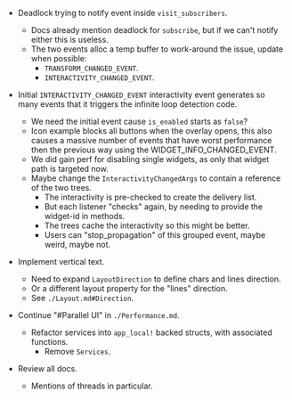 * Deadlock trying to notify event inside `visit_subscribers`.
    - Docs already mention deadlock for `subscribe`, but if we can't notify either this is useless.
    - The two events alloc a temp buffer to work-around the issue, update when possible:
        - `TRANSFORM_CHANGED_EVENT`.
        - `INTERACTIVITY_CHANGED_EVENT`.

* Initial `INTERACTIVITY_CHANGED_EVENT` interactivity event generates so many events that it triggers the infinite loop detection code.
    - We need the initial event cause `is_enabled` starts as `false`?
    - Icon example blocks all buttons when the overlay opens, this also causes a massive number of events that have worst performance then
        the previous way using the WIDGET_INFO_CHANGED_EVENT.
    - We did gain perf for disabling single widgets, as only that widget path is targeted now.
    - Maybe change the `InteractivityChangedArgs` to contain a reference of the two trees.
        - The interactivity is pre-checked to create the delivery list.
        - But each listener "checks" again, by needing to provide the widget-id in methods.
        - The trees cache the interactivity so this might be better.
        - Users can "stop_propagation" of this grouped event, maybe weird, maybe not.

* Implement vertical text.
    - Need to expand `LayoutDirection` to define chars and lines direction.
    - Or a different layout property for the "lines" direction.
    - See `./Layout.md#Direction`.

* Continue "#Parallel UI" in `./Performance.md`.
    - Refactor services into `app_local!` backed structs, with associated functions.
        - Remove `Services`.

* Review all docs.
    - Mentions of threads in particular.